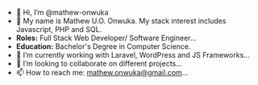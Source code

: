 - 👋 Hi, I’m @mathew-onwuka
- 👀 My name is Mathew U.O. Onwuka. My stack interest includes Javascript, PHP and SQL. 
- **Roles:** Full Stack Web Developer/ Software Engineer...
- **Education:** Bachelor's Degree in Computer Science.
- 🌱 I’m currently working with Laravel, WordPress and JS Frameworks...
- 💞️ I’m looking to collaborate on different projects...
- 📫 How to reach me: mathew.onwuka@gmail.com...

<!---
mathew-onwuka/mathew-onwuka is a ✨ special ✨ repository because its `README.md` (this file) appears on your GitHub profile.
You can click the Preview link to take a look at your changes.
--->
